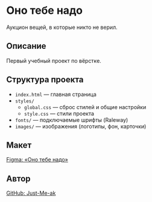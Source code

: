 # Оно тебе надо

Аукцион вещей, в которые никто не верил.

## Описание

Первый учебный проект по вёрстке.

## Структура проекта

- `index.html` — главная страница
- `styles/`
  - `global.css` — сброс стилей и общие настройки
  - `style.css` — стили проекта
- `fonts/` — подключаемые шрифты (Raleway)
- `images/` — изображения (логотипы, фон, карточки)

## Макет

[Figma: «Оно тебе надо»](https://www.figma.com/design/PqHJvUBvwCsv8UmOUPWBXJ/1-)

## Автор

[GitHub: Just-Me-ak](https://github.com/Just-Me-ak)
